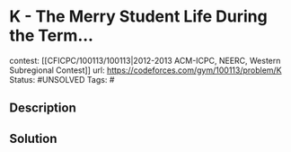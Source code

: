 # K - The Merry Student Life During the Term...

contest: [[CFICPC/100113/100113|2012-2013 ACM-ICPC, NEERC, Western Subregional Contest]]
url: https://codeforces.com/gym/100113/problem/K
Status: #UNSOLVED
Tags: #

## Description

## Solution


